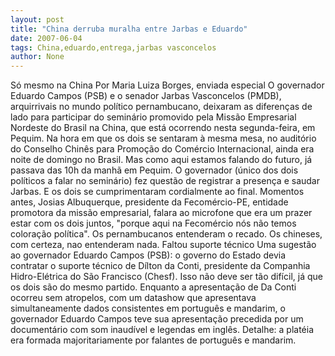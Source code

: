 ```yaml
---
layout: post
title: "China derruba muralha entre Jarbas e Eduardo"
date: 2007-06-04
tags: China,eduardo,entrega,jarbas vasconcelos
author: None
---
```

S&oacute; mesmo na China
Por Maria Luiza Borges, enviada especial
O governador Eduardo Campos (PSB) e o senador Jarbas Vasconcelos (PMDB), arquirrivais no mundo pol&iacute;tico pernambucano, deixaram as diferen&ccedil;as de lado para participar do semin&aacute;rio promovido pela Miss&atilde;o Empresarial Nordeste do Brasil na China, que est&aacute; ocorrendo nesta segunda-feira, em Pequim.
Na hora em que os dois se sentaram &agrave; mesma mesa, no audit&oacute;rio do Conselho Chin&ecirc;s para Promo&ccedil;&atilde;o do Com&eacute;rcio Internacional, ainda era noite de domingo no Brasil. Mas como aqui estamos falando do futuro, j&aacute; passava das 10h da manh&atilde; em Pequim.
O governador (&uacute;nico dos dois pol&iacute;ticos a falar no semin&aacute;rio) fez quest&atilde;o de registrar a presen&ccedil;a e saudar Jarbas. E os dois se cumprimentaram cordialmente ao final. 
Momentos antes, Josias Albuquerque, presidente da Fecom&eacute;rcio-PE, entidade promotora da miss&atilde;o empresarial, falara ao microfone que era um prazer estar com os dois juntos, &quot;porque aqui na Fecom&eacute;rcio n&oacute;s n&atilde;o temos colora&ccedil;&atilde;o pol&iacute;tica&quot;. 
Os pernambucanos entenderam o recado. Os chineses, com certeza, nao entenderam nada.
Faltou suporte t&eacute;cnico 
Uma sugest&atilde;o ao governador Eduardo Campos (PSB): o governo do Estado devia contratar o suporte t&eacute;cnico de D&iacute;lton da Conti, presidente da Companhia Hidro-El&eacute;trica do S&atilde;o Francisco (Chesf). Isso n&atilde;o deve ser t&atilde;o dif&iacute;cil, j&aacute; que os dois s&atilde;o do mesmo partido. 
Enquanto a apresenta&ccedil;&atilde;o de Da Conti ocorreu sem atropelos, com um datashow que apresentava simultaneamente dados consistentes em portugu&ecirc;s e mandarim, o governador Eduardo Campos teve sua apresenta&ccedil;&atilde;o precedida por um document&aacute;rio com som inaud&iacute;vel e legendas em ingl&ecirc;s. 
Detalhe: a plat&eacute;ia era formada majoritariamente por falantes de portugu&ecirc;s e mandarim. 